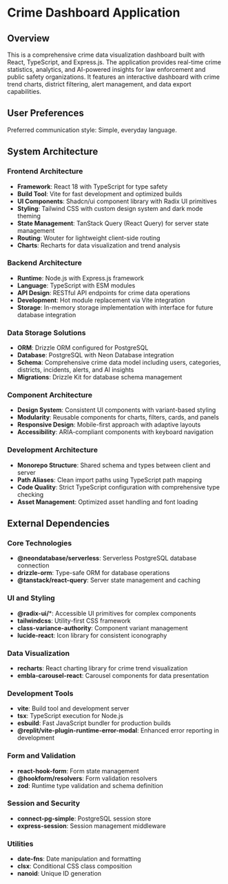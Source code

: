 # Crime Dashboard Application

## Overview

This is a comprehensive crime data visualization dashboard built with React, TypeScript, and Express.js. The application provides real-time crime statistics, analytics, and AI-powered insights for law enforcement and public safety organizations. It features an interactive dashboard with crime trend charts, district filtering, alert management, and data export capabilities.

## User Preferences

Preferred communication style: Simple, everyday language.

## System Architecture

### Frontend Architecture
- **Framework**: React 18 with TypeScript for type safety
- **Build Tool**: Vite for fast development and optimized builds
- **UI Components**: Shadcn/ui component library with Radix UI primitives
- **Styling**: Tailwind CSS with custom design system and dark mode theming
- **State Management**: TanStack Query (React Query) for server state management
- **Routing**: Wouter for lightweight client-side routing
- **Charts**: Recharts for data visualization and trend analysis

### Backend Architecture
- **Runtime**: Node.js with Express.js framework
- **Language**: TypeScript with ESM modules
- **API Design**: RESTful API endpoints for crime data operations
- **Development**: Hot module replacement via Vite integration
- **Storage**: In-memory storage implementation with interface for future database integration

### Data Storage Solutions
- **ORM**: Drizzle ORM configured for PostgreSQL
- **Database**: PostgreSQL with Neon Database integration
- **Schema**: Comprehensive crime data model including users, categories, districts, incidents, alerts, and AI insights
- **Migrations**: Drizzle Kit for database schema management

### Component Architecture
- **Design System**: Consistent UI components with variant-based styling
- **Modularity**: Reusable components for charts, filters, cards, and panels
- **Responsive Design**: Mobile-first approach with adaptive layouts
- **Accessibility**: ARIA-compliant components with keyboard navigation

### Development Architecture
- **Monorepo Structure**: Shared schema and types between client and server
- **Path Aliases**: Clean import paths using TypeScript path mapping
- **Code Quality**: Strict TypeScript configuration with comprehensive type checking
- **Asset Management**: Optimized asset handling and font loading

## External Dependencies

### Core Technologies
- **@neondatabase/serverless**: Serverless PostgreSQL database connection
- **drizzle-orm**: Type-safe ORM for database operations
- **@tanstack/react-query**: Server state management and caching

### UI and Styling
- **@radix-ui/***: Accessible UI primitives for complex components
- **tailwindcss**: Utility-first CSS framework
- **class-variance-authority**: Component variant management
- **lucide-react**: Icon library for consistent iconography

### Data Visualization
- **recharts**: React charting library for crime trend visualization
- **embla-carousel-react**: Carousel components for data presentation

### Development Tools
- **vite**: Build tool and development server
- **tsx**: TypeScript execution for Node.js
- **esbuild**: Fast JavaScript bundler for production builds
- **@replit/vite-plugin-runtime-error-modal**: Enhanced error reporting in development

### Form and Validation
- **react-hook-form**: Form state management
- **@hookform/resolvers**: Form validation resolvers
- **zod**: Runtime type validation and schema definition

### Session and Security
- **connect-pg-simple**: PostgreSQL session store
- **express-session**: Session management middleware

### Utilities
- **date-fns**: Date manipulation and formatting
- **clsx**: Conditional CSS class composition
- **nanoid**: Unique ID generation